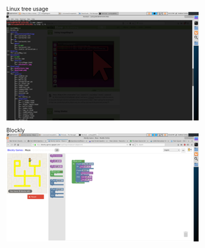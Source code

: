 
Linux tree usage ![tree command output](images/treeScreenShot.png)

Blockly ![blockly solution](images/blocklyScreenshot.png)
